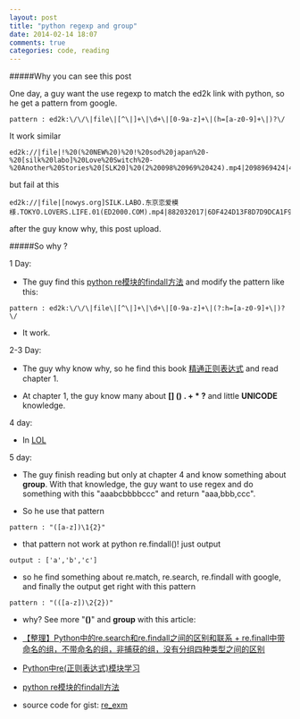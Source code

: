 ```yaml
---
layout: post
title: "python regexp and group"
date: 2014-02-14 18:07
comments: true
categories: code, reading
---
```



#####Why you can see this post

One day, a guy want the use regexp to match the ed2k link with python, so he get a pattern from google.


```
pattern : ed2k:\/\/\|file\|[^\|]+\|\d+\|[0-9a-z]+\|(h=[a-z0-9]+\|)?\/
```


It work similar

```
ed2k://|file|!%20(%20NEW%20)%20!%20sod%20japan%20-%20[silk%20labo]%20Love%20Switch%20-%20Another%20Stories%20[SLK20]%20(2%20098%20969%20424).mp4|2098969424|438D794BB3571342F8CFA902681A901C|h=5DUPHBUN52JPTRMLBFTN2SYMFNP3KCS4|/
```
	
but fail at this

```
ed2k://|file|[nowys.org]SILK.LABO.东京恋爱模様.TOKYO.LOVERS.LIFE.01(ED2000.COM).mp4|882032017|6DF424D13F8D7D9DCA1F9A31E0DE3EF6|/
```

after the guy know why, this post upload.

#####So why ?

1 Day: 

* The guy find this [python re模块的findall方法](http://www.douban.com/group/topic/32245600/) and modify the pattern like this:


```
pattern : ed2k:\/\/\|file\|[^\|]+\|\d+\|[0-9a-z]+\|(?:h=[a-z0-9]+\|)?\/
```
	
* It work.

2-3 Day:

* The guy why know why, so he find this book [精通正则表达式](http://www.amazon.cn/精通正则表达式-杰佛瑞E-F-佛瑞德/dp/B008UCHA58/ref=sr_1_1?ie=UTF8&qid=1392373797&sr=8-1&keywords=精通正则表达式) and read chapter 1.

* At chapter 1, the guy know many about **[] () . + * ?** and little **UNICODE** knowledge.

4 day:

* In [LOL](http://leagueoflegends.com)

5 day: 

* The guy finish reading but only at 
chapter 4 and know something about **group**. With that knowledge, the guy want to use regex and do something with this "aaabcbbbbccc" and return "aaa,bbb,ccc".

* So he use that pattern 

```
pattern : "([a-z])\1{2}"
```
		
* that pattern not work at python re.findall()! just output

```
output : ['a','b','c']
```
		
* so he find something about re.match, re.search, re.findall with google, and finally the output get right with this pattern

```
pattern : "(([a-z])\2{2})"
```

* why? See more "**()**" and **group** with this article:

* [【整理】Python中的re.search和re.findall之间的区别和联系 + re.finall中带命名的组，不带命名的组，非捕获的组，没有分组四种类型之间的区别](http://www.crifan.com/python_re_search_vs_re_findall/)
* [Python中re(正则表达式)模块学习](http://www.cnblogs.com/sevenyuan/archive/2010/12/06/1898075.html)
* [python re模块的findall方法](http://www.douban.com/group/topic/32245600/)
* source code for gist: [re_exm](https://gist.github.com/snowleung/9000098)

